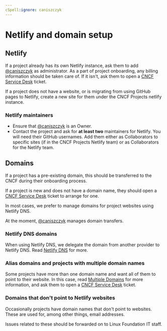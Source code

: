 ```yaml
---
cSpell:ignore: caniszczyk
---
```


# Netlify and domain setup

## Netlify

If a project already has its own Netlify instance, ask them to add
[@caniszczyk][] as administrator. As a part of project onboarding, any billing
information should be taken care of. If it isn't, ask them to open a
[CNCF Service Desk](https://github.com/cncf/servicedesk) ticket.

If a project does not have a website, or is migrating from using GitHub pages to
Netlify, create a new site for them under the CNCF Projects netlify instance.

### Netlify maintainers

- Ensure that [@caniszczyk][] is an Owner.
- Contact the project and ask for **at least two** maintainers for Netlify. You
  will need their GitHub usernames. Add them either as Collaborators to specific
  sites (if in the CNCF Projects Netlify team) or as Collaborators for the
  Netlify team.

## Domains

If a project has a pre-existing domain, this should be transferred to the CNCF
during their onboarding process.

If a project is new and does not have a domain name, they should open a
[CNCF Service Desk](https://github.com/cncf/servicedesk) ticket to arrange for
one.

In most cases, we prefer to manage domains for project websites using Netlify
DNS.

At the moment, [@caniszczyk][] manages domain transfers.

### Netlify DNS domains

When using Netlify DNS, we delegate the domain from another provider to Netlify
DNS. Read [Netlify DNS](https://docs.netlify.com/domains-https/netlify-dns/) for
more.

### Alias domains and projects with multiple domain names

Some projects have more than one domain name and want all of them to point to
their website. In this case, read
[Multiple Domains](https://docs.netlify.com/domains-https/custom-domains/multiple-domains/)
for more information, and ask them to open a
[CNCF Service Desk](https://github.com/cncf/servicedesk) ticket.

### Domains that don't point to Netlify websites

Occasionally projects have domain names that don't point to websites. These are
used for, among other things, email addresses.

Issues related to these should be forwarded on to Linux Foundation IT staff.

[@caniszczyk]: https://github.com/caniszczyk
